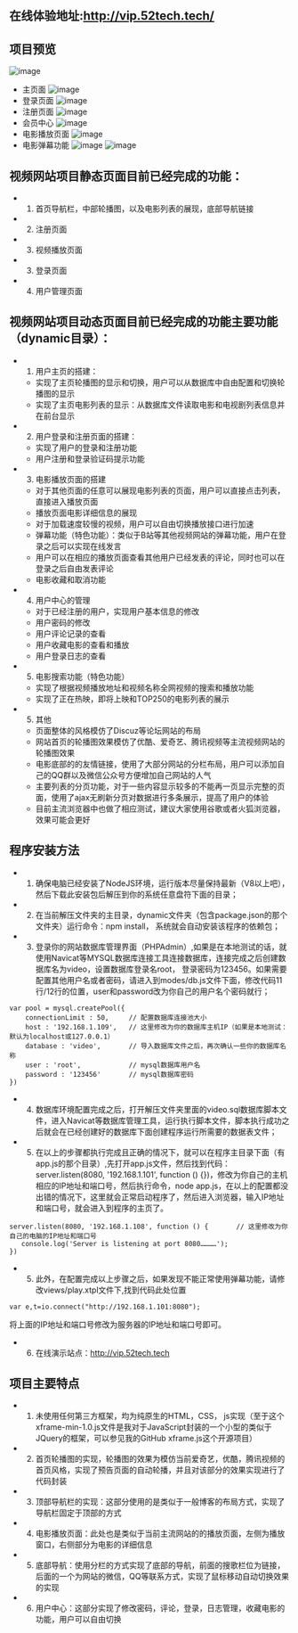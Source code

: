 ## 在线体验地址:http://vip.52tech.tech/
## 项目预览
![image](https://github.com/xiugangzhang/vip.github.io/blob/master/images/preview.gif)
- 主页面
![image](https://github.com/xiugangzhang/vip.github.io/blob/master/images/00.png)
- 登录页面
![image](https://github.com/xiugangzhang/vip.github.io/blob/master/images/01.png)
- 注册页面
![image](https://github.com/xiugangzhang/vip.github.io/blob/master/images/02.png)
- 会员中心
![image](https://github.com/xiugangzhang/vip.github.io/blob/master/images/03.png)
- 电影播放页面
![image](https://github.com/xiugangzhang/vip.github.io/blob/master/images/04.png)
- 电影弹幕功能
![image](https://github.com/xiugangzhang/vip.github.io/blob/master/images/danmu.gif)
![image](https://github.com/xiugangzhang/vip.github.io/blob/master/images/05.jpg)



## 视频网站项目静态页面目前已经完成的功能：
- 1. 首页导航栏，中部轮播图，以及电影列表的展现，底部导航链接
- 2. 注册页面
- 3. 视频播放页面
- 3. 登录页面
- 4. 用户管理页面

## 视频网站项目动态页面目前已经完成的功能主要功能（dynamic目录）：
 - 1. 用户主页的搭建：
    - 实现了主页轮播图的显示和切换，用户可以从数据库中自由配置和切换轮播图的显示
    - 实现了主页电影列表的显示：从数据库文件读取电影和电视剧列表信息并在前台显示
 - 2. 用户登录和注册页面的搭建：
    - 实现了用户的登录和注册功能
    - 用户注册和登录验证码提示功能
 - 3. 电影播放页面的搭建
    - 对于其他页面的任意可以展现电影列表的页面，用户可以直接点击列表，直接进入播放页面
    - 播放页面电影详细信息的展现
    - 对于加载速度较慢的视频，用户可以自由切换播放接口进行加速
    - 弹幕功能（特色功能）：类似于B站等其他视频网站的弹幕功能，用户在登录之后可以实现在线发言
    - 用户可以在相应的播放页面查看其他用户已经发表的评论，同时也可以在登录之后自由发表评论
    - 电影收藏和取消功能
 - 4. 用户中心的管理
    - 对于已经注册的用户，实现用户基本信息的修改
    - 用户密码的修改
    - 用户评论记录的查看
    - 用户收藏电影的查看和播放
    - 用户登录日志的查看
 - 5. 电影搜索功能（特色功能）
    - 实现了根据视频播放地址和视频名称全网视频的搜索和播放功能
    - 实现了正在热映，即将上映和TOP250的电影列表的展示
  - 5. 其他
    - 页面整体的风格模仿了Discuz等论坛网站的布局
    - 网站首页的轮播图效果模仿了优酷、爱奇艺、腾讯视频等主流视频网站的轮播图效果
    - 电影底部的的友情链接，使用了大部分网站的分栏布局，用户可以添加自己的QQ群以及微信公众号方便增加自己网站的人气
    - 主要列表的分页功能，对于一些内容显示较多的不能再一页显示完整的页面，使用了ajax无刷新分页对数据进行多条展示，提高了用户的体验
    - 目前主流浏览器中也做了相应测试，建议大家使用谷歌或者火狐浏览器，效果可能会更好


## 程序安装方法

 - 1. 确保电脑已经安装了NodeJS环境，运行版本尽量保持最新（V8以上吧），然后下载此安装包后解压到你的系统任意盘符下面的目录；
 - 2. 在当前解压文件夹的主目录，dynamic文件夹（包含package.json的那个文件夹）运行命令：npm install， 系统就会自动安装该程序的依赖包；
 - 3. 登录你的网站数据库管理界面（PHPAdmin）,如果是在本地测试的话，就使用Navicat等MYSQL数据库连接工具连接数据库，连接完成之后创建数据库名为video，设置数据库登录名root， 登录密码为123456。如果需要配置其他用户名或者密码，请进入到modes/db.js文件下面，修改代码11行/12行的位置，user和password改为你自己的用户名个密码就行；
```
var pool = mysql.createPool({
    connectionLimit : 50,     // 配置数据库连接池大小
    host : '192.168.1.109',   // 这里修改为你的数据库主机IP（如果是本地测试：默认为localhost或127.0.0.1）
    database : 'video',       // 导入数据库文件之后，再次确认一些你的数据库名称
    user : 'root',            // mysql数据库用户名
    password : '123456'       // mysql数据库密码
})

```
 
 - 4. 数据库环境配置完成之后，打开解压文件夹里面的video.sql数据库脚本文件，进入Navicat等数据库管理工具，运行执行脚本文件，脚本执行成功之后就会在已经创建好的数据库下面创建程序运行所需要的数据表文件；
 - 5. 在以上的步骤都执行完成且正确的情况下，就可以在程序主目录下面（有app.js的那个目录）,先打开app.js文件，然后找到代码：server.listen(8080, '192.168.1.101', function () {})，修改为你自己的主机相应的IP地址和端口号，然后执行命令，node app.js，在以上的配置都没出错的情况下，这里就会正常启动程序了，然后进入浏览器，输入IP地址和端口号，就会进入到程序的主页了。
 ```
 server.listen(8080, '192.168.1.108', function () {       // 这里修改为你自己的电脑的IP地址和端口号
    console.log('Server is listening at port 8080…………');
})
 ```
 
 - 5. 此外，在配置完成以上步骤之后，如果发现不能正常使用弹幕功能，请修改views/play.xtpl文件下,找到代码此处位置
 ```
 var e,t=io.connect("http://192.168.1.101:8080");
 ```
 将上面的IP地址和端口号修改为服务器的IP地址和端口号即可。
 - 6. 在线演示站点：http://vip.52tech.tech



## 项目主要特点
- 1. 未使用任何第三方框架，均为纯原生的HTML，CSS， js实现（至于这个xframe-min-1.0.js文件是我对于JavaScript封装的一个小型的类似于JQuery的框架，可以参见我的GitHub xframe.js这个开源项目）
- 2. 首页轮播图的实现，轮播图的效果为模仿当前爱奇艺，优酷，腾讯视频的首页风格，实现了预告页面的自动轮播，并且对该部分的效果实现进行了代码封装
- 3. 顶部导航栏的实现：这部分使用的是类似于一般博客的布局方式，实现了导航栏固定于顶部的方式
- 4. 电影播放页面：此处也是类似于当前主流网站的的播放页面，左侧为播放窗口，右侧部分为电影的详细信息
- 5. 底部导航：使用分栏的方式实现了底部的导航，前面的搜歌栏位为链接，后面的一个为网站的微信，QQ等联系方式，实现了鼠标移动自动切换效果的实现
- 6. 用户中心：这部分实现了修改密码，评论，登录，日志管理，收藏电影的功能，用户可以自由切换




